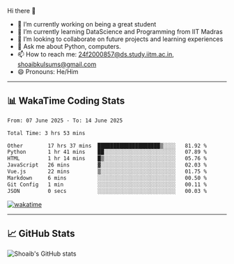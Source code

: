Hi there 👋

<!--
**shoaib2000857/shoaib2000857** is a ✨ _special_ ✨ repository because its `README.md` (this file) appears on your GitHub profile.

Here are some ideas to get you started: -->

- 🔭 I’m currently working on being a great student  
- 🌱 I’m currently learning DataScience and Programming from IIT Madras  
- 👯 I’m looking to collaborate on future projects and learning experiences  
- 💬 Ask me about Python, computers.  
- 📫 How to reach me: 24f2000857@ds.study.iitm.ac.in, shoaibkulsums@gmail.com  
- 😄 Pronouns: He/Him  

---

## 📊 WakaTime Coding Stats

<!--START_SECTION:waka-->

```txt
From: 07 June 2025 - To: 14 June 2025

Total Time: 3 hrs 53 mins

Other        17 hrs 37 mins  ████████████████████▒░░░░   81.92 %
Python       1 hr 41 mins    ██░░░░░░░░░░░░░░░░░░░░░░░   07.89 %
HTML         1 hr 14 mins    █▒░░░░░░░░░░░░░░░░░░░░░░░   05.76 %
JavaScript   26 mins         ▓░░░░░░░░░░░░░░░░░░░░░░░░   02.03 %
Vue.js       22 mins         ▒░░░░░░░░░░░░░░░░░░░░░░░░   01.75 %
Markdown     6 mins          ░░░░░░░░░░░░░░░░░░░░░░░░░   00.50 %
Git Config   1 min           ░░░░░░░░░░░░░░░░░░░░░░░░░   00.11 %
JSON         0 secs          ░░░░░░░░░░░░░░░░░░░░░░░░░   00.03 %
```

<!--END_SECTION:waka-->

[![wakatime](https://wakatime.com/badge/user/a85deef6-2e94-465d-998e-c54914c040a2.svg)](https://wakatime.com/@a85deef6-2e94-465d-998e-c54914c040a2)

---

## 📈 GitHub Stats

![Shoaib's GitHub stats](https://github-readme-stats.vercel.app/api?username=shoaib2000857&show_icons=true&theme=radical)
